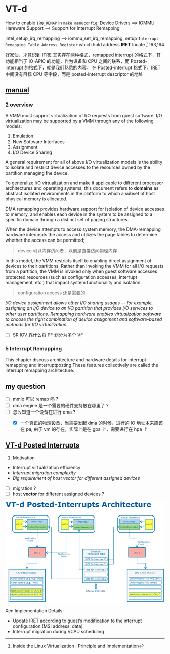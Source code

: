 # VT-d
How to enable `IRQ_REMAP` in `make menuconfig`:
Device Drivers ==> IOMMU Hareware Support ==> Support for Interrupt Remapping

intel_setup_irq_remapping ==> iommu_set_irq_remapping, setup `Interrupt Remapping Table Address Register` which hold address **IRET** locate [^3] 163,164

好家伙，才意识到 ITRE 其实存在两种格式，remapped interrupt 的格式下，其功能相当于 IO-APIC 的功能，作为设备和 CPU 之间的联系，而 Posted-interrupt 的格式下，就是我们熟悉的内容。
在 Posted-interrupt 格式下，IRET 中间没有目标 CPU 等字段，而是 posted-interrupt descriptor 的地址

## [manual](https://software.intel.com/sites/default/files/managed/c5/15/vt-directed-io-spec.pdf)

### 2 overview
A VMM must support virtualization of I/O requests from guest software. I/O virtualization may be
supported by a VMM through any of the following models:
1. Emulation
2. New Software Interfaces
3. Assignment
4. I/O Device Sharing

A general requirement for all of above I/O virtualization models is the ability to isolate and restrict
device accesses to the resources owned by the partition managing the device. 

To generalize I/O virtualization and make it applicable to different processor architectures and
operating systems, this document refers to **domains** as abstract isolated environments in the platform
to which a subset of host physical memory is allocated.

DMA remapping provides hardware support for isolation of device accesses to memory, and enables
each device in the system to be assigned to a specific domain through a distinct set of paging
structures. 

When the device attempts to access system memory, the DMA-remapping hardware
intercepts the access and utilizes the page tables to determine whether the access can be permitted;
> device 可以内存访问者，以前是直接访问物理内存

In this model, the VMM restricts itself to enabling direct assignment of devices to their partitions.
Rather than invoking the VMM for all I/O requests from a partition, the VMM is invoked only when
guest software accesses protected resources (such as configuration accesses, interrupt management,
etc.) that impact system functionality and isolation.
> configuration access 还是需要的

*I/O device assignment allows other I/O sharing usages — for example, assigning an I/O device to an
I/O partition that provides I/O services to other user partitions. Remapping hardware enables
virtualization software to choose the right combination of device assignment and software-based
methods for I/O virtualization.*

- [ ] SR IOV 靠什么将 PF 划分为多个 VF

### 5 Interrupt Remapping
This chapter discuss architecture and hardware details for interrupt-remapping and interruptposting.These features collectively are called the interrupt remapping architecture.


## my question
- [ ] mmio 可以 remap 吗 ?
- [ ] dma engine 是一个需要的硬件支持放在哪里了 ?
- [ ] 怎么知道一个设备在进行 dma ?
  - [x] 一个真正的物理设备，当需要发起 dma 的时候，进行的 IO 地址本来应该在 pa, 由于 vm 的存在，实际上是在 gpa 上，需要进行在 hpa 上


## [VT-d Posted Interrupts](https://events.static.linuxfound.org/sites/events/files/slides/VT-d%20Posted%20Interrupts-final%20.pdf)
1. Motivation
  - Interrupt virtualization efficiency
  - *Interrupt migration complexity*
  - *Big requirement of host vector for different assigned devices*

- [ ] migration ?
- [ ] host **vector** for different assigned devices ?

![](../img/vt-d-1.png)

Xen Implementation Details:
- Update IRET according to guest’s modification to the interrupt configuration (MSI address, data)
- Interrupt migration during VCPU scheduling

[^3]: Inside the Linux Virtualization : Principle and Implementation
